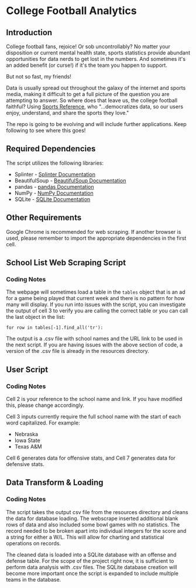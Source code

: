 # College Football Analytics

## Introduction
College football fans, rejoice! Or sob uncontrollably? No matter your disposition or current mental health state, sports statistics provide abundant opportunities for data nerds to get lost in the numbers. And sometimes it's an added benefit (or curse!) if it's the team you happen to support.

But not so fast, my friends!

Data is usually spread out throughout the galaxy of the internet and sports media, making it difficult to get a full picture of the question you are attempting to answer. So where does that leave us, the college football faithful? Using [Sports Reference](https://sports-reference.com/), who "...democratizes data, so our users enjoy, understand, and share the sports they love."

The repo is going to be evolving and will include further applications. Keep following to see where this goes!

## Required Dependencies
The script utilizes the following libraries:
* Splinter - [Splinter Documentation](https://splinter.readthedocs.io/en/latest/)
* BeautifulSoup - [BeautifulSoup Documentation](https://www.crummy.com/software/BeautifulSoup/bs4/doc/)
* pandas - [pandas Documentation](https://pandas.pydata.org/)
* NumPy - [NumPy Documentation](https://numpy.org/)
* SQLite - [SQLite Documentation](https://www.sqlite.org/docs.html)

## Other Requirements
Google Chrome is recommended for web scraping. If another browser is used, please remember to import the appropriate dependencies in the first cell.

## School List Web Scraping Script
### Coding Notes
The webpage will sometimes load a table in the `tables` object that is an ad for a game being played that current week and there is no pattern for how many will display. If you run into issues with the script, you can investigate the output of cell 3 to verify you are calling the correct table or you can call the last object in the list:

```
for row in tables[-1].find_all('tr'):
```

The output is a .csv file with school names and the URL link to be used in the next script. If you are having issues with the above section of code, a version of the .csv file is already in the resources directory.

## User Script
### Coding Notes
Cell 2 is your reference to the school name and link. If you have modified this, please change accordingly.

Cell 3 inputs currently require the full school name with the start of each word capitalized. For example:
* Nebraska
* Iowa State
* Texas A&M

Cell 6 generates data for offensive stats, and Cell 7 generates data for defensive stats.

## Data Transform & Loading
### Coding Notes
The script takes the output csv file from the resources directory and cleans the data for database loading.  The webscrape inserted additional blank rows of data and also included some bowl games with no statistics.  The record needed to be broken apart into individual integers for the score and a string for either a W/L.  This will allow for charting and statistical operations on records.  

The cleaned data is loaded into a SQLite database with an offense and defense table.  For the scope of the project right now, it is sufficient to perform data analysis with .csv files.  The SQLite database creation will become more important once the script is expanded to include multiple teams in the database.
